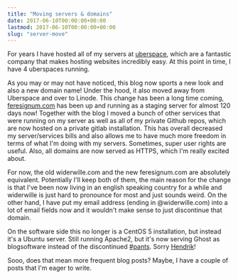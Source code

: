 ```yaml
---
title: "Moving servers & domains"
date: 2017-06-10T00:00:00+00:00
lastmod: 2017-06-10T00:00:00+00:00
slug: "server-move"
---
```


For years I have hosted all of my servers at [uberspace](https://uberspace.de), which are a fantastic company that makes hosting websites incredibly easy. At this point in time, I have 4 uberspaces running.

As you may or may not have noticed, this blog now sports a new look and also a new domain name! Under the hood, it also moved away from Uberspace and over to Linode. This change has been a long time coming, [feresignum.com](https://feresignum.com/) has been up and running as a staging server for almost 120 days now! Together with the blog I moved a bunch of other services that were running on my server as well as all of my private Github repos, which are now hosted on a private gitlab installation. This has overall decreased my server/services bills and also allows me to have much more freedom in terms of what I'm doing with my servers. Sometimes, super user rights are useful. Also, all domains are now served as HTTPS, which I'm really excited about.

For now, the old widerwille.com and the new feresignum.com are absolutely equivalent. Potentially I'll keep both of them, the main reason for the change is that I've been now living in an english speaking country for a while and widerwille is just hard to pronounce for most and just sounds weird. On the other hand, I have put my email address (ending in @widerwille.com) into a lot of email fields now and it wouldn't make sense to just discontinue that domain.

On the software side this no longer is a CentOS 5 installation, but instead it's a Ubuntu server. Still running Apache2, but it's now serving Ghost as blogsoftware instead of the discontinued [#pants](https://github.com/hmans/pants). Sorry [Hendrik](https://hmans.io)!

Sooo, does that mean more frequent blog posts? Maybe, I have a couple of posts that I'm eager to write.
